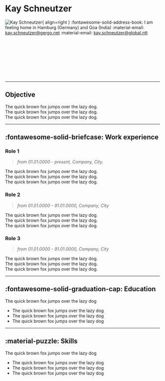 # Kay Schneutzer
![Kay Schneutzer](https://media-exp1.licdn.com/dms/image/C4D03AQEjI98_MGcNsg/profile-displayphoto-shrink_400_400/0/1542322521822?e=1640822400&v=beta&t=5Brrb916zz5TOYuy7toHiMAIR0Bva0YrRBjNzfer9uc){ align=right }
:fontawesome-solid-address-book: I am feeling home in Hamburg (Germany) and Goa (India) 
:material-email: kay.schneutzer@gergo.net
:material-email: kay.schneutzer@global.ntt
<br>
<br>
<br>
<br>
<br>
<br>
<br>
<br>
<br>  

---

## Objective
The quick brown fox jumps over the lazy dog.  
The quick brown fox jumps over the lazy dog.  
The quick brown fox jumps over the lazy dog.  

---

## :fontawesome-solid-briefcase: Work experience
### Role 1
> *from 01.01.0000 - present, Company, City.* <br>

The quick brown fox jumps over the lazy dog.   
The quick brown fox jumps over the lazy dog.  
The quick brown fox jumps over the lazy dog.  

### Role 2
> *from 01.01.0000 - 91.01.0000, Company, City* <br>

The quick brown fox jumps over the lazy dog.   
The quick brown fox jumps over the lazy dog.  
The quick brown fox jumps over the lazy dog.  

### Role 3
> *from 01.01.0000 - 91.01.0000, Company, City* <br>

The quick brown fox jumps over the lazy dog.  
The quick brown fox jumps over the lazy dog.  
The quick brown fox jumps over the lazy dog.  

---

## :fontawesome-solid-graduation-cap: Education
The quick brown fox jumps over the lazy dog  

  - The quick brown fox jumps over the lazy dog  
  - The quick brown fox jumps over the lazy dog  
  - The quick brown fox jumps over the lazy dog  

---

## :material-puzzle: Skills
The quick brown fox jumps over the lazy dog  

  - The quick brown fox jumps over the lazy dog  
  - The quick brown fox jumps over the lazy dog  
  - The quick brown fox jumps over the lazy dog  
